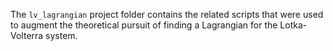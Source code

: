 The `lv_lagrangian` project folder contains the related scripts that were used to augment the theoretical pursuit of finding a Lagrangian for the Lotka-Volterra system.
